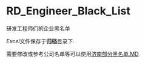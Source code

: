 # RD_Engineer_Black_List
 研发工程师们的企业黑名单

*Excel*文件保存于**归档**目录下.

需要修改或参考公司名单等可以使用[济南部分黑名单.MD](https://github.com/ZoraZora59/Protect_Engineer/blob/main/%E6%B5%8E%E5%8D%97%E9%83%A8%E5%88%86%E8%BD%AF%E4%BB%B6%E5%85%AC%E5%8F%B8%E9%BB%91%E5%90%8D%E5%8D%95.md)
